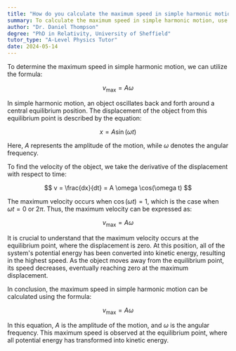 ```yaml
---
title: "How do you calculate the maximum speed in simple harmonic motion?"
summary: To calculate the maximum speed in simple harmonic motion, use the formula $v_{\text{max}} = A\omega$.
author: "Dr. Daniel Thompson"
degree: "PhD in Relativity, University of Sheffield"
tutor_type: "A-Level Physics Tutor"
date: 2024-05-14
---
```


To determine the maximum speed in simple harmonic motion, we can utilize the formula:

$$
v_{\text{max}} = A \omega
$$

In simple harmonic motion, an object oscillates back and forth around a central equilibrium position. The displacement of the object from this equilibrium point is described by the equation:

$$
x = A \sin(\omega t)
$$

Here, $A$ represents the amplitude of the motion, while $\omega$ denotes the angular frequency.

To find the velocity of the object, we take the derivative of the displacement with respect to time:

$$
v = \frac{dx}{dt} = A \omega \cos(\omega t)
$$

The maximum velocity occurs when $\cos(\omega t) = 1$, which is the case when $\omega t = 0$ or $2\pi$. Thus, the maximum velocity can be expressed as:

$$
v_{\text{max}} = A \omega
$$

It is crucial to understand that the maximum velocity occurs at the equilibrium point, where the displacement is zero. At this position, all of the system's potential energy has been converted into kinetic energy, resulting in the highest speed. As the object moves away from the equilibrium point, its speed decreases, eventually reaching zero at the maximum displacement.

In conclusion, the maximum speed in simple harmonic motion can be calculated using the formula:

$$
v_{\text{max}} = A \omega
$$

In this equation, $A$ is the amplitude of the motion, and $\omega$ is the angular frequency. This maximum speed is observed at the equilibrium point, where all potential energy has transformed into kinetic energy.
    